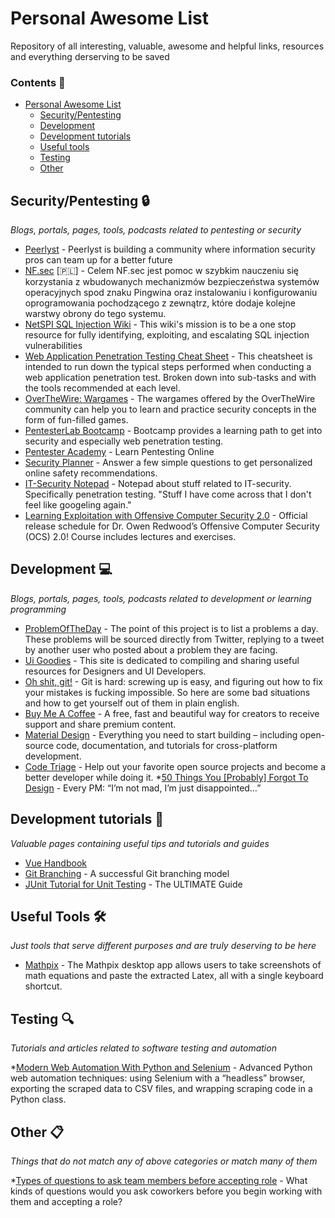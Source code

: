 # Personal Awesome List
Repository of all interesting, valuable, awesome and helpful links, resources and everything derserving to be saved

### Contents 📖

- [Personal Awesome List](#personal-awesome-list)
    - [Security/Pentesting](#securitypentesting-)
    - [Development](#development-)
    - [Development tutorials](#development-tutorials-)
    - [Useful tools](#useful-tools-)
    - [Testing](#Testing-)
    - [Other](#other-)
    
## Security/Pentesting 🔒

*Blogs, portals, pages, tools, podcasts related to pentesting or security*

* [Peerlyst](https://www.peerlyst.com) - Peerlyst is building a community where information security pros can team up for a better future
* [NF.sec](https://nfsec.pl/) [🇵🇱] - Celem NF.sec jest pomoc w szybkim nauczeniu się korzystania z wbudowanych mechanizmów bezpieczeństwa systemów operacyjnych spod znaku Pingwina oraz instalowaniu i konfigurowaniu oprogramowania pochodzącego z zewnątrz, które dodaje kolejne warstwy obrony do tego systemu.
* [NetSPI SQL Injection Wiki](https://sqlwiki.netspi.com/) - This wiki's mission is to be a one stop resource for fully identifying, exploiting, and escalating SQL injection vulnerabilities
* [Web Application Penetration Testing Cheat Sheet](https://jdow.io/blog/2018/03/18/web-application-penetration-testing-methodology/) - This cheatsheet is intended to run down the typical steps performed when conducting a web application penetration test. Broken down into sub-tasks and with the tools recommended at each level.
* [OverTheWire: Wargames](http://overthewire.org/wargames/) - The wargames offered by the OverTheWire community can help you to learn and practice security concepts in the form of fun-filled games.
* [PentesterLab Bootcamp](https://pentesterlab.com/bootcamp) - Bootcamp provides a learning path to get into security and especially web penetration testing.
* [Pentester Academy](https://www.pentesteracademy.com/) - Learn Pentesting Online
* [Security Planner](https://securityplanner.org/#/) - Answer a few simple questions to get personalized online safety recommendations.
* [IT-Security Notepad](https://xapax.gitbooks.io/security/) - Notepad about stuff related to IT-security. Specifically penetration testing. "Stuff I have come across that I don't feel like googeling again."
* [Learning Exploitation with Offensive Computer Security 2.0](http://howto.hackallthethings.com/2016/07/learning-exploitation-with-offensive.html) - Official release schedule for Dr. Owen Redwood’s Offensive Computer Security (OCS) 2.0! Course includes lectures and exercises.

## Development 💻

*Blogs, portals, pages, tools, podcasts related to development or learning programming*

* [ProblemOfTheDay](http://problemoftheday.co/#) - The point of this project is to list a problems a day. These problems will be sourced directly from Twitter, replying to a tweet by another user who posted about a problem they are facing. 
* [Ui Goodies](http://uigoodies.com/index.html) - This site is dedicated to compiling and sharing useful resources for Designers and UI Developers.
* [Oh shit, git!](http://ohshitgit.com/) - Git is hard: screwing up is easy, and figuring out how to fix your mistakes is fucking impossible. So here are some bad situations and how to get yourself out of them in plain english.
* [Buy Me A Coffee](https://www.buymeacoffee.com/) - A free, fast and beautiful way for creators to receive support and share premium content.
* [Material Design](https://material.io/) - Everything you need to start building – including open-source code, documentation, and tutorials for cross-platform development.
* [Code Triage](https://www.codetriage.com/) - Help out your favorite open source projects and become a better developer while doing it.
*[50 Things You [Probably] Forgot To Design](https://medium.com/ux-power-tools/50-things-you-probably-forgot-to-design-7a288b0ef914) - Every PM: “I’m not mad, I’m just disappointed…”


## Development tutorials 📕

*Valuable pages containing useful tips and tutorials and guides*

* [Vue Handbook](https://vuehandbook.com/)
* [Git Branching](https://nvie.com/posts/a-successful-git-branching-model/) - A successful Git branching model
* [JUnit Tutorial for Unit Testing](https://www.javacodegeeks.com/2014/11/junit-tutorial-unit-testing.html) - The ULTIMATE Guide

## Useful Tools 🛠

*Just tools that serve different purposes and are truly deserving to be here*

* [Mathpix](https://mathpix.com/) - The Mathpix desktop app allows users to take screenshots of math equations and paste the extracted Latex, all with a single keyboard shortcut.

## Testing :mag:

*Tutorials and articles related to software testing and automation*

*[Modern Web Automation With Python and Selenium](https://realpython.com/modern-web-automation-with-python-and-selenium/) - Advanced Python web automation techniques: using Selenium with a “headless” browser, exporting the scraped data to CSV files, and wrapping scraping code in a Python class.

## Other :clipboard:

*Things that do not match any of above categories or match many of them*

*[Types of questions to ask team members before accepting role](https://news.ycombinator.com/item?id=17908547) - What kinds of questions would you ask coworkers before you begin working with them and accepting a role?


